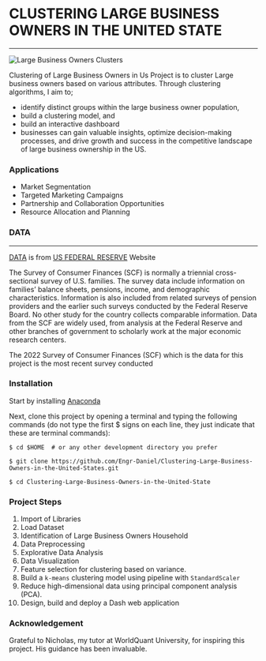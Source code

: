 # CLUSTERING LARGE BUSINESS OWNERS IN THE UNITED STATE
-----------------------------------------------------------

![Large Business Owners Clusters](https://github.com/Engr-Daniel/Clustering-Large-Business-Owners-in-the-United-States/assets/103637488/c145d8ad-1486-4661-b4f0-863329e04b19)

Clustering of Large Business Owners in Us Project is to cluster Large business owners based on various attributes. 
Through clustering algorithms, I aim to;
- identify distinct groups within the large business owner population,
- build a clustering model, and
- build an interactive dashboard
- businesses can gain valuable insights, optimize decision-making processes, and drive growth and success in the competitive landscape of large business ownership in the US.

### Applications
- Market Segmentation
- Targeted Marketing Campaigns
- Partnership and Collaboration Opportunities
- Resource Allocation and Planning

### DATA
-----------------------------------------------------------------
[DATA](https://www.federalreserve.gov/econres/files/scfp2022excel.zip) is from [US FEDERAL RESERVE](https://www.federalreserve.gov/econres/scfindex.htm) Website

The Survey of Consumer Finances (SCF) is normally a triennial cross-sectional survey of U.S. families. The survey data include information on families’ balance sheets, pensions, income, and demographic characteristics. Information is also included from related surveys of pension providers and the earlier such surveys conducted by the Federal Reserve Board. No other study for the country collects comparable information. Data from the SCF are widely used, from analysis at the Federal Reserve and other branches of government to scholarly work at the major economic research centers.


The 2022 Survey of Consumer Finances (SCF) which is the data for this project is the most recent survey conducted

### Installation

Start by installing [Anaconda](https://www.anaconda.com/distribution/) 

Next, clone this project by opening a terminal and typing the following commands (do not type the first $ signs on each line, they just indicate that these are terminal commands):

`$ cd $HOME  # or any other development directory you prefer`

`$ git clone https://github.com/Engr-Daniel/Clustering-Large-Business-Owners-in-the-United-States.git`

`$ cd Clustering-Large-Business-Owners-in-the-United-State`


### Project Steps

1. Import of Libraries
2. Load Dataset
3. Identification of Large Business Owners Household
4. Data Preprocessing
5. Explorative Data Analysis
6. Data Visualization
7. Feature selection for clustering based on variance.
8. Build a `k-means` clustering model using pipeline with `StandardScaler`
9. Reduce high-dimensional data using principal component analysis (PCA).
10. Design, build and deploy a Dash web application

### Acknowledgement

Grateful to Nicholas, my tutor at WorldQuant University, for inspiring this project. His guidance has been invaluable.
